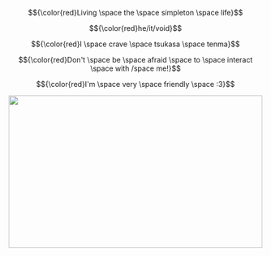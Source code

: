 <p align="center">
  $${\color{red}Living \space the \space simpleton \space life}$$
<p align="center">
  $${\color{red}he/it/void}$$
  <p align="center">
  $${\color{red}I \space crave \space tsukasa \space tenma}$$
  <p align="center">
  $${\color{red}Don't \space be \space afraid \space to \space interact \space with /space me!}$$
 <p align="center">
  $${\color{red}I'm \space very \space friendly \space :3}$$
<p align="center">
  <img src="https://64.media.tumblr.com/7690bdf8e116171923eb5b9eb2f2cc48/b68328bb13001d59-d7/s1280x1920/bc1cb0d9060e52c9e88a33833283a5fffedec3ae.pnj" width="500" height="300"/>
